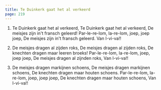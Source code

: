 ```yaml
---
title: Te Duinkerk gaat het al verkeerd
page: 219
---  
```



1. Te Duinkerk gaat het al verkeerd,
Te Duinkerk gaat het al verkeerd,
De meisjes zijn in't fransch geleerd!
Par-le-re-lom, la-re-lom, joep, joep joep,
De meisjes zijn in't fransch geleerd.
Van I-vi-va!!


2. De meisjes dragen al zijden roks,
De meisjes dragen al zijden roks,
De knechten dragen maar leeren broeks!
Par-le-re-lom, la-re-lom, joep, joep joep,
De meisjes dragen al zijnden roks,
Van I-vi-va!!


3. De meisjes dragen markijnen schoens,
De meisjes dragen markijnen schoens,
De knechten dragen maar houten schoens.
Par-le-re-lom, la-re-lom, joep, joep joep,
De knechten dragen maar houten schoens,
Van I-vi-va!! 